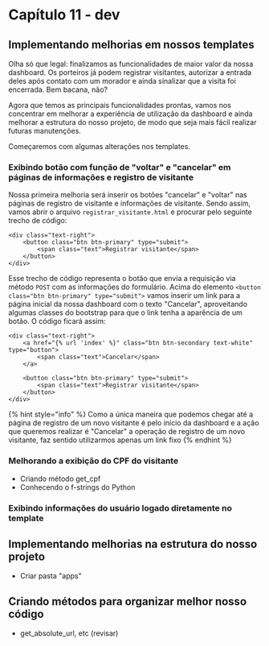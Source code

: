 # Capítulo 11 - dev

## Implementando melhorias em nossos templates

Olha só que legal: finalizamos as funcionalidades de maior valor da nossa dashboard. Os porteiros já podem registrar visitantes, autorizar a entrada deles após contato com um morador e ainda sinalizar que a visita foi encerrada. Bem bacana, não?

Agora que temos as principais funcionalidades prontas, vamos nos concentrar em melhorar a experiência de utilização da dashboard e ainda melhorar a estrutura do nosso projeto, de modo que seja mais fácil realizar futuras manutenções.

Começaremos com algumas alterações nos templates.

### Exibindo botão com função de "voltar" e "cancelar" em páginas de informações e registro de visitante

Nossa primeira melhoria será inserir os botões "cancelar" e "voltar" nas páginas de registro de visitante e informações de visitante. Sendo assim, vamos abrir o arquivo `registrar_visitante.html` e procurar pelo seguinte trecho de código:

```markup
<div class="text-right">
    <button class="btn btn-primary" type="submit">
        <span class="text">Registrar visitante</span>
    </button>
</div>
```

Esse trecho de código representa o botão que envia a requisição via método `POST` com as informações do formulário. Acima do elemento `<button class="btn btn-primary" type="submit">` vamos inserir um link para a página inicial da nossa dashboard com o texto "Cancelar", aproveitando algumas classes do bootstrap para que o link tenha a aparência de um botão. O código ficará assim:

```markup
<div class="text-right">
    <a href="{% url 'index' %}" class="btn btn-secondary text-white" type="button">
        <span class="text">Cancelar</span>
    </a>

    <button class="btn btn-primary" type="submit">
        <span class="text">Registrar visitante</span>
    </button>
</div>
```

{% hint style="info" %}
Como a única maneira que podemos chegar até a página de registro de um novo visitante é pelo início da dashboard e a ação que queremos realizar é "Cancelar" a operação de registro de um novo visitante, faz sentido utilizarmos apenas um link fixo
{% endhint %}

### Melhorando a exibição do CPF do visitante

* Criando método get\_cpf
* Conhecendo o f-strings do Python

### Exibindo informações do usuário logado diretamente no template

## Implementando melhorias na estrutura do nosso projeto

* Criar pasta "apps"

## Criando métodos para organizar melhor nosso código

* get\_absolute\_url, etc \(revisar\)

